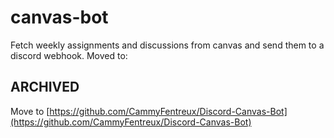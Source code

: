 # canvas-bot
Fetch weekly assignments and discussions from canvas and send them to a discord webhook. Moved to:

## ARCHIVED
Move to [https://github.com/CammyFentreux/Discord-Canvas-Bot](https://github.com/CammyFentreux/Discord-Canvas-Bot)
